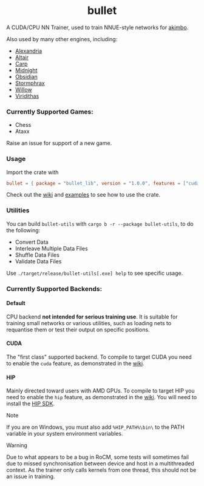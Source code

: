<div align="center">

# bullet

</div>

A CUDA/CPU NN Trainer, used to train NNUE-style networks for [akimbo](https://github.com/jw1912/akimbo).

Also used by many other engines, including:
- [Alexandria](https://github.com/PGG106/Alexandria)
- [Altair](https://github.com/Alex2262/AltairChessEngine)
- [Carp](https://github.com/dede1751/carp)
- [Midnight](https://github.com/archishou/MidnightChessEngine)
- [Obsidian](https://github.com/gab8192/Obsidian)
- [Stormphrax](https://github.com/Ciekce/Stormphrax)
- [Willow](https://github.com/Adam-Kulju/Willow)
- [Viridithas](https://github.com/cosmobobak/viridithas)

### Currently Supported Games:
- Chess
- Ataxx

Raise an issue for support of a new game.

### Usage

Import the crate with
```toml
bullet = { package = "bullet_lib", version = "1.0.0", features = ["cuda"] }
```

Check out the [wiki](https://github.com/jw1912/bullet/wiki/2.-Getting-Started-with-bullet) and [examples](/examples) to see how to use the crate.

### Utilities

You can build `bullet-utils` with `cargo b -r --package bullet-utils`, to do the following:
- Convert Data
- Interleave Multiple Data Files
- Shuffle Data Files
- Validate Data Files

Use `./target/release/bullet-utils[.exe] help` to see specific usage.

### Currently Supported Backends:
#### Default
CPU backend **not intended for serious training use**. It is suitable for training small networks or various utilities,
such as loading nets to requantise them or test their output on specific positions.

#### CUDA
The "first class" supported backend. To compile to target CUDA you need to enable the `cuda` feature,
as demonstrated in the [wiki](https://github.com/jw1912/bullet/wiki/2.-Getting-Started-with-bullet).

#### HIP
Mainly directed toward users with AMD GPUs. To compile to target HIP you need to enable the `hip` feature,
as demonstrated in the [wiki](https://github.com/jw1912/bullet/wiki/2.-Getting-Started-with-bullet). You will need to install the [HIP SDK](https://github.com/jw1912/bullet/wiki/2.-Getting-Started-with-bullet).

> [!NOTE]
> If you are on Windows, you must also add `%HIP_PATH%\bin\` to the PATH variable in your system environment variables.

> [!WARNING]  
> Due to what appears to be a bug in RoCM, some tests will sometimes fail due to missed synchronisation between device and host in a multithreaded context. As the trainer only calls kernels from one thread, this should not be an issue in training.
